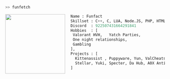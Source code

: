 ```bash
>> funfetch
```

<img align="left" src="https://cdn.discordapp.com/attachments/941003842152185956/1157874397110095972/99e1e5855cbe3631a9cca9f480cc192f.png?ex=651a3210&is=6518e090&hm=e274aa3c9b308f8586bdbd10302ec78769448adcb43dbd4eb0aca274b72541f3&" width="189"/>

```py
  Name : Funfact
  Skillset : C++, C, LUA, Node.JS, PHP, HTML & CSS,  
  Discord  : 922507431664291841
  Hobbies  : [
   Valorant HVH,   Yatch Parties,
   One night relationships,
   Gambling
  ],
  Projects : [ 
    Kittenassist , Puppyware, Yun, ValCheats, Fluxus Key bypasser, 
    Stellar, Yuki, Specter, Da Hub, A0X Anticheat, SahinBot, никогда не проигрывай.cc
  ]
  
```
